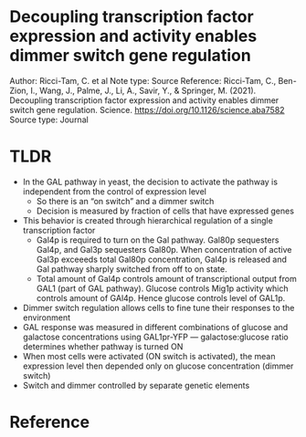 # Decoupling transcription factor expression and activity enables dimmer switch gene regulation

Author: Ricci-Tam, C. et al
Note type: Source
Reference: Ricci-Tam, C., Ben-Zion, I., Wang, J., Palme, J., Li, A., Savir, Y., & Springer, M. (2021). Decoupling transcription factor expression and activity enables dimmer switch gene regulation. Science. https://doi.org/10.1126/science.aba7582
Source type: Journal

# TLDR

- In the GAL pathway in yeast, the decision to activate the pathway is independent from the control of expression level
    - So there is an “on switch” and a dimmer switch
    - Decision is measured by fraction of cells that have expressed genes
- This behavior is created through hierarchical regulation of a single transcription factor
    - Gal4p is required to turn on the Gal pathway. Gal80p sequesters Gal4p, and Gal3p sequesters Gal80p. When concentration of active Gal3p exceeeds total Gal80p concentration, Gal4p is released and Gal pathway sharply switched from off to on state.
    - Total amount of Gal4p controls amount of transcriptional output from GAL1 (part of GAL pathway). Glucose controls Mig1p activity which controls amount of GAl4p. Hence glucose controls level of GAL1p.
- Dimmer switch regulation allows cells to fine tune their responses to the environment
- GAL response was measured in different combinations of glucose and galactose concentrations using GAL1pr-YFP — galactose:glucose ratio determines whether pathway is turned ON
- When most cells were activated (ON switch is activated), the mean expression level then depended only on glucose concentration (dimmer switch)
- Switch and dimmer controlled by separate genetic elements

# Reference